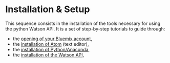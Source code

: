 # Installation & Setup

This sequence consists in the installation of the tools necessary for using the python Watson API. It is a set of step-by-step tutorials to guide through:
- the [opening of your Bluemix account](0-bluemix_account.md),
- the [installation of Atom](1-atom_install.md) (text editor),
- the [installation of Python/Anaconda](2-anaconda_install.md),
- the [installation of the Watson <abbr title="Application Programming Interface">API</abbr>](3-watson_api.md),
